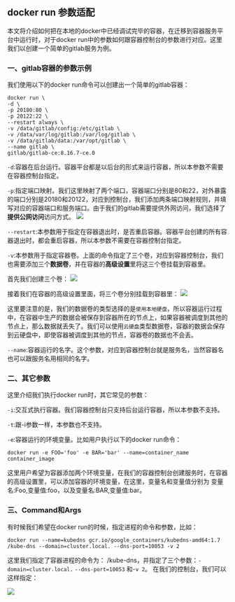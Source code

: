 ## docker run 参数适配

  本文将介绍如何把在本地的docker中已经调试完毕的容器，在迁移到容器服务平台中运行时，对于docker run中的参数如何跟容器控制台的参数进行对应。这里我们以创建一个简单的gitlab服务为例。

### 一、gitlab容器的参数示例
我们使用以下的docker run命令可以创建出一个简单的gitlab容器：

```shell
docker run \
-d \
-p 20180:80 \
-p 20122:22 \
--restart always \
-v /data/gitlab/config:/etc/gitlab \
-v /data/var/log/gitlab:/var/log/gitlab \
-v /data/gitlab/data:/var/opt/gitlab \
--name gitlab \
gitlab/gitlab-ce:8.16.7-ce.0

```



`-d`:容器在后台运行。容器平台都是以后台的形式来运行容器，所以本参数不需要在容器控制台指定。

`-p`:指定端口映射。我们这里映射了两个端口，容器端口分别是80和22，对外暴露的端口分别是20180和20122，对应到控制台，我们添加两条端口映射规则，并填写对应的容器端口和服务端口。由于我们的gitlab需要提供外网访问，我们选择了**提供公网访问**访问方式。
![](http://imgcache.tce.fsphere.cn/image/mc.qcloudimg.com/static/img/cf73ee3d941a768491d52af56a386db4/image.png)

`--restart`:本参数用于指定在容器退出时，是否重启容器。容器平台创建的所有容器退出时，都会重启容器，所以本参数不需要在容器控制台指定。

`-v`:本参数用于指定容器卷。上面的命令指定了三个卷，对应到容器控制台，我们也需要添加三个**数据卷**，并在容器的**高级设置**里将这三个卷挂载到容器里。

首先我们创建三个卷：
![](http://imgcache.tce.fsphere.cn/image/mc.qcloudimg.com/static/img/c5b11b2c717c263aa68a2aab12234fad/volume.png)

接着我们在容器的高级设置里面，将三个卷分别挂载到容器里：
![](http://imgcache.tce.fsphere.cn/image/mc.qcloudimg.com/static/img/d4130bd91b37fd76b6de759c2f8a1075/mount.png)

这里要注意的是，我们的数据卷的类型选择的是`使用本地硬盘`，所以容器运行过程中，在容器中生产的数据会被保存到容器所在的节点上，如果容器被调度到其他的节点上，那么数据就丢失了。我们可以使用`云硬盘`类型数据卷，容器的数据会保存到云硬盘中，即使容器被调度到其他的节点，容器卷的数据也不会丢。

`--name`:容器运行的名字。这个参数，对应到容器控制台就是服务名，当然容器名也可以跟服务名用相同的名字。

### 二、其它参数
这里介绍我们执行docker run时，其它常见的参数：

`-i`:交互式执行容器。我们容器控制台只支持后台运行容器，所以本参数不支持。

`-t`:跟-i参数一样，本参数也不支持。


`-e`:容器运行的环境变量。比如用户执行以下的docker run命令：
```
docker run -e FOO='foo' -e BAR='bar' --name=container_name container_image
```

这里用户希望为容器添加两个环境变量，在我们的容器控制台创建服务时，在容器的高级设置里，可以添加容器的环境变量，在这里，变量名和变量值分别为 变量名:Foo,变量值:foo，以及变量名:BAR,变量值:bar。

### 三、Command和Args
有时候我们希望在docker run的时候，指定进程的命令和参数，比如：
```
docker run --name=kubedns gcr.io/google_containers/kubedns-amd64:1.7 /kube-dns --domain=cluster.local. --dns-port=10053 -v 2

```
这里我们指定了容器进程的命令为： /kube-dns，并指定了三个参数：`-domain=cluster.local.` `--dns-port=10053` 和-`v 2`。
在我们的控制台，我们可以这样指定：

![](http://imgcache.tce.fsphere.cn/image/mc.qcloudimg.com/static/img/cf991cd098b96c19b70b1da4e11507c5/image.png)